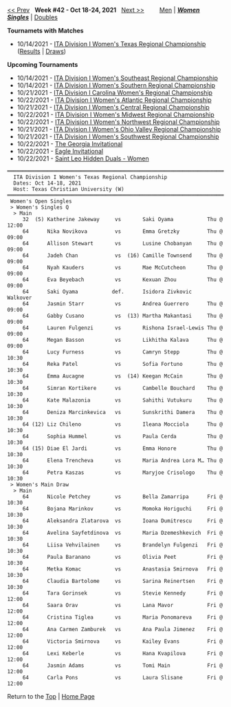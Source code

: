 <a name="top"></a>[<< Prev](women_singles_2141.md) &nbsp; **Week #42 - Oct 18-24, 2021** &nbsp; [Next >>](women_singles_2143.md) &nbsp;&nbsp;&nbsp;&nbsp;&nbsp;&nbsp;&nbsp; [Men](./men_singles_2142.md) &#124; [***Women***](./women_singles_2142.md) &nbsp;&nbsp;&nbsp;&nbsp;&nbsp; [***Singles***](./women_singles_2142.md) &#124; [Doubles](./women_doubles_2142.md)

**Tournamets with Matches**  
- 10/14/2021 - [ITA Division I Women's Texas Regional Championship](#21-76092) ([Results](#21-76092) &#124; <a href="https://colleges.wearecollegetennis.com/competitions/TexasChristianUniversityW/Tournaments/Overview/9574C0F1-FB6F-4587-813E-366D4EF8CD5F" target="_blank">Draws</a>)  

**Upcoming Tournaments**  
- 10/14/2021 - <a href="https://colleges.wearecollegetennis.com/competitions/UniversityOfCentralFloridaW/Tournaments/Overview/477EFA21-99A1-4948-BCBA-3E47323DA44C" target="_blank">ITA Division I Women's Southeast Regional Championship</a>  
- 10/14/2021 - <a href="https://colleges.wearecollegetennis.com/competitions/UniversityOfAlabamaW/Tournaments/Overview/3664EBFB-3074-4E63-93F8-6E120D21EEF6" target="_blank">ITA Division I Women's Southern Regional Championship</a>  
- 10/21/2021 - <a href="https://colleges.wearecollegetennis.com/competitions/WakeForestUniversityW/Tournaments/Overview/61F146C9-753C-4458-9E95-EE269C0BB692" target="_blank">ITA Division I Carolina Women's Regional Championship</a>  
- 10/22/2021 - <a href="https://colleges.wearecollegetennis.com/competitions/UniversityOfVirginiaW/Tournaments/Overview/03D2591A-B4EA-40D0-84EE-FA366640953F" target="_blank">ITA Division I Women's Atlantic Regional Championship</a>  
- 10/21/2021 - <a href="https://colleges.wearecollegetennis.com/competitions/UniversityOfIowaW/Tournaments/Overview/D14DFB81-5E2F-4C19-96BD-C7C8E01E527B" target="_blank">ITA Division I Women's Central Regional Championship</a>  
- 10/22/2021 - <a href="https://colleges.wearecollegetennis.com/competitions/OhioStateUniversityW/Tournaments/Overview/6552AE44-FB48-4C1E-A09A-B67C23ED4FEA" target="_blank">ITA Division I Women's Midwest Regional Championship</a>  
- 10/22/2021 - <a href="https://colleges.wearecollegetennis.com/competitions/StanfordUniversityW/Tournaments/Overview/069089F9-1C02-43BD-82B5-B68774093F12" target="_blank">ITA Division I Women's Northwest Regional Championship</a>  
- 10/21/2021 - <a href="https://colleges.wearecollegetennis.com/competitions/MiddleTennesseeStateUniversityW/Tournaments/Overview/34C6481F-30D0-4BCE-8E27-2B57D253FF5B" target="_blank">ITA Division I Women's Ohio Valley Regional Championship</a>  
- 10/21/2021 - <a href="https://colleges.wearecollegetennis.com/competitions/UniversityOfSanDiegoW/Tournaments/Overview/9B2A2826-DFA4-4AF2-9D87-2A1D153E1CC1" target="_blank">ITA Division I Women's Southwest Regional Championship</a>  
- 10/22/2021 - <a href="https://colleges.wearecollegetennis.com/competitions/UniversityOfGeorgiaW/Tournaments/Overview/01A4B27D-4D73-4167-8630-758894B435E5" target="_blank">The Georgia Invitational</a>  
- 10/22/2021 - <a href="https://colleges.wearecollegetennis.com/competitions/CarsonNewmanUniversityM/Tournaments/Overview/FA529FF6-2F0C-4A2B-98E2-9375081745F2" target="_blank">Eagle Invitational</a>  
- 10/22/2021 - <a href="https://colleges.wearecollegetennis.com/competitions/SaintLeoUniversityW/Tournaments/Overview/4E66DF95-8991-4880-9830-29E9F5B3C53F" target="_blank">Saint Leo Hidden Duals - Women</a>  

<a name="21-76092"></a>
~~~
════════════════════════════════════════════════════════════════════════════
  ITA Division I Women's Texas Regional Championship
  Dates: Oct 14-18, 2021
  Host: Texas Christian University (W)
════════════════════════════════════════════════════════════════════════════
 Women's Open Singles
 > Women's Singles Q
  > Main
     32  (5) Katherine Jakeway     vs       Saki Oyama           Thu @ 12:00
     64      Nika Novikova         vs       Emma Gretzky         Thu @ 09:00
     64      Allison Stewart       vs       Lusine Chobanyan     Thu @ 09:00
     64      Jadeh Chan            vs  (16) Camille Townsend     Thu @ 09:00
     64      Nyah Kauders          vs       Mae McCutcheon       Thu @ 09:00
     64      Eva Beyebach          vs       Kexuan Zhou          Thu @ 09:00
     64      Saki Oyama           def.      Isidora Zivkovic     Walkover
     64      Jasmin Starr          vs       Andrea Guerrero      Thu @ 09:00
     64      Gabby Cusano          vs  (13) Martha Makantasi     Thu @ 09:00
     64      Lauren Fulgenzi       vs       Rishona Israel-Lewis Thu @ 09:00
     64      Megan Basson          vs       Likhitha Kalava      Thu @ 09:00
     64      Lucy Furness          vs       Camryn Stepp         Thu @ 10:30
     64      Reka Patel            vs       Sofia Fortuno        Thu @ 10:30
     64      Emma Aucagne          vs  (14) Keegan McCain        Thu @ 10:30
     64      Simran Kortikere      vs       Cambelle Bouchard    Thu @ 10:30
     64      Kate Malazonia        vs       Sahithi Vutukuru     Thu @ 10:30
     64      Deniza Marcinkevica   vs       Sunskrithi Damera    Thu @ 10:30
     64 (12) Liz Chileno           vs       Ileana Mocciola      Thu @ 10:30
     64      Sophia Hummel         vs       Paula Cerda          Thu @ 10:30
     64 (15) Diae El Jardi         vs       Emma Honore          Thu @ 10:30
     64      Elena Trencheva       vs       Maria Andrea Lora M… Thu @ 10:30
     64      Petra Kaszas          vs       Maryjoe Crisologo    Thu @ 10:30
 > Women's Main Draw
  > Main
     64      Nicole Petchey        vs       Bella Zamarripa      Fri @ 10:30
     64      Bojana Marinkov       vs       Momoka Horiguchi     Fri @ 10:30
     64      Aleksandra Zlatarova  vs       Ioana Dumitrescu     Fri @ 10:30
     64      Avelina Sayfetdinova  vs       Maria Dzemeshkevich  Fri @ 10:30
     64      Liisa Vehvilainen     vs       Brandelyn Fulgenzi   Fri @ 10:30
     64      Paula Baranano        vs       Olivia Peet          Fri @ 10:30
     64      Metka Komac           vs       Anastasia Smirnova   Fri @ 10:30
     64      Claudia Bartolome     vs       Sarina Reinertsen    Fri @ 10:30
     64      Tara Gorinsek         vs       Stevie Kennedy       Fri @ 12:00
     64      Saara Orav            vs       Lana Mavor           Fri @ 12:00
     64      Cristina Tiglea       vs       Maria Ponomareva     Fri @ 12:00
     64      Ana Carmen Zamburek   vs       Ana Paula Jimenez    Fri @ 12:00
     64      Victoria Smirnova     vs       Kailey Evans         Fri @ 12:00
     64      Lexi Keberle          vs       Hana Kvapilova       Fri @ 12:00
     64      Jasmin Adams          vs       Tomi Main            Fri @ 12:00
     64      Carla Pons            vs       Laura Slisane        Fri @ 12:00
~~~

Return to the [Top](./women_singles_2142.md) &#124; [Home Page](../../index.md)